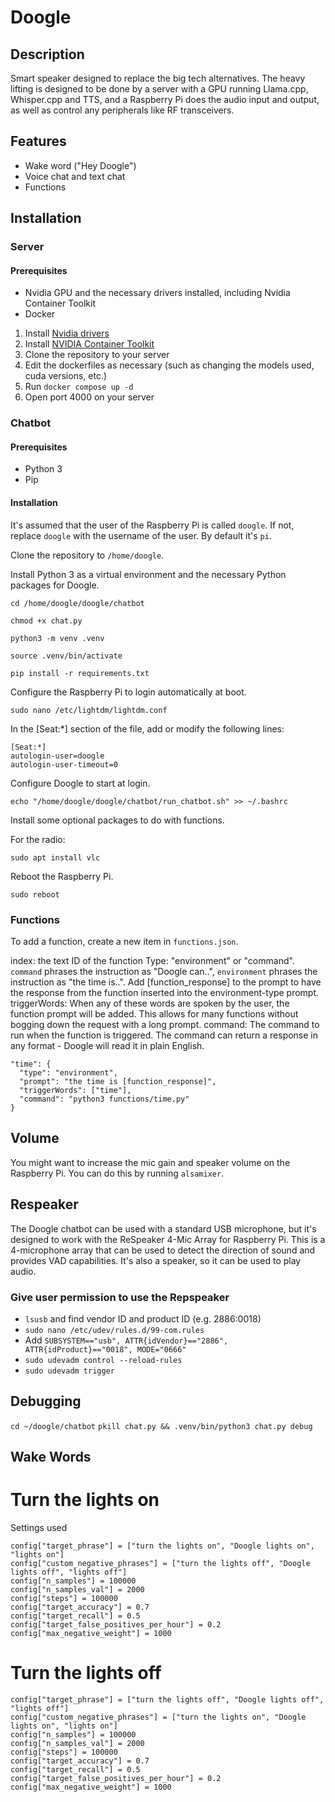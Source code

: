 # Doogle

## Description

Smart speaker designed to replace the big tech alternatives. The heavy lifting is designed to be done by a server with a GPU running Llama.cpp, Whisper.cpp and TTS, and a Raspberry Pi does the audio input and output, as well as control any peripherals like RF transceivers.

## Features
- Wake word ("Hey Doogle")
- Voice chat and text chat
- Functions

## Installation

### Server

#### Prerequisites

- Nvidia GPU and the necessary drivers installed, including Nvidia Container Toolkit
- Docker

1. Install [Nvidia drivers](https://www.nvidia.co.uk/Download/index.aspx?lang=en-uk)
2. Install [NVIDIA Container Toolkit](https://docs.nvidia.com/datacenter/cloud-native/container-toolkit/latest/install-guide.html)
3. Clone the repository to your server
4. Edit the dockerfiles as necessary (such as changing the models used, cuda versions, etc.)
5. Run `docker compose up -d`
6. Open port 4000 on your server

### Chatbot

#### Prerequisites

- Python 3
- Pip

#### Installation

It's assumed that the user of the Raspberry Pi is called `doogle`. If not, replace `doogle` with the username of the user. By default it's `pi`.

Clone the repository to `/home/doogle`.

Install Python 3 as a virtual environment and the necessary Python packages for Doogle.

`cd /home/doogle/doogle/chatbot`

`chmod +x chat.py`

`python3 -m venv .venv`

`source .venv/bin/activate`

`pip install -r requirements.txt`

Configure the Raspberry Pi to login automatically at boot.

`sudo nano /etc/lightdm/lightdm.conf`

In the [Seat:*] section of the file, add or modify the following lines:
```
[Seat:*]
autologin-user=doogle
autologin-user-timeout=0
```

Configure Doogle to start at login.

`echo "/home/doogle/doogle/chatbot/run_chatbot.sh" >> ~/.bashrc`

Install some optional packages to do with functions.

For the radio:

`sudo apt install vlc`

Reboot the Raspberry Pi.

`sudo reboot`

### Functions

To add a function, create a new item in `functions.json`.

index: the text ID of the function
Type: "environment" or "command". `command` phrases the instruction as "Doogle can..", `environment` phrases the instruction as "the time is..". Add [function_response] to the prompt to have the response from the function inserted into the environment-type prompt.
triggerWords: When any of these words are spoken by the user, the function prompt will be added. This allows for many functions without bogging down the request with a long prompt.
command: The command to run when the function is triggered. The command can return a response in any format - Doogle will read it in plain English.

```
"time": {
  "type": "environment",
  "prompt": "the time is [function_response]",
  "triggerWords": ["time"],
  "command": "python3 functions/time.py"
}
```

## Volume

You might want to increase the mic gain and speaker volume on the Raspberry Pi. You can do this by running `alsamixer`.

## Respeaker

The Doogle chatbot can be used with a standard USB microphone, but it's designed to work with the ReSpeaker 4-Mic Array for Raspberry Pi. This is a 4-microphone array that can be used to detect the direction of sound and provides VAD capabilities. It's also a speaker, so it can be used to play audio.

### Give user permission to use the Repspeaker

- `lsusb` and find vendor ID and product ID (e.g. 2886:0018)
- `sudo nano /etc/udev/rules.d/99-com.rules`
- Add `SUBSYSTEM=="usb", ATTR{idVendor}=="2886", ATTR{idProduct}=="0018", MODE="0666"`
- `sudo udevadm control --reload-rules`
- `sudo udevadm trigger`

## Debugging

`cd ~/doogle/chatbot`
`pkill chat.py && .venv/bin/python3 chat.py debug`

## Wake Words

# Turn the lights on

Settings used
```
config["target_phrase"] = ["turn the lights on", "Doogle lights on", "lights on"]
config["custom_negative_phrases"] = ["turn the lights off", "Doogle lights off", "lights off"]
config["n_samples"] = 100000
config["n_samples_val"] = 2000
config["steps"] = 100000
config["target_accuracy"] = 0.7
config["target_recall"] = 0.5
config["target_false_positives_per_hour"] = 0.2
config["max_negative_weight"] = 1000
```

# Turn the lights off

```
config["target_phrase"] = ["turn the lights off", "Doogle lights off", "lights off"]
config["custom_negative_phrases"] = ["turn the lights on", "Doogle lights on", "lights on"]
config["n_samples"] = 100000
config["n_samples_val"] = 2000
config["steps"] = 100000
config["target_accuracy"] = 0.7
config["target_recall"] = 0.5
config["target_false_positives_per_hour"] = 0.2
config["max_negative_weight"] = 1000
```